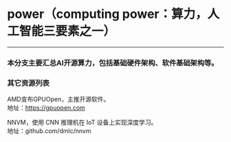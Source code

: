 # power（computing power：算力，人工智能三要素之一）
------------------------------------------------
### 本分支主要汇总AI开源算力，包括基础硬件架构、软件基础架构等。

### 其它资源列表

AMD宣布GPUOpen，主推开源软件。</br>
地址：https://gpuopen.com

NNVM，使用 CNN 推理机在 IoT 设备上实现深度学习。</br>
地址：github.com/dmlc/nnvm
